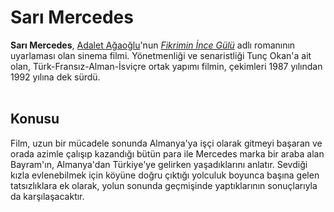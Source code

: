 # Sarı Mercedes<br/>

**Sarı Mercedes**, [Adalet Ağaoğlu](https://tr.wikipedia.org/wiki/Adalet_A%C4%9Fao%C4%9Flu)'nun [*Fikrimin İnce Gülü*](https://tr.wikipedia.org/wiki/Fikrimin_%C4%B0nce_G%C3%BCl%C3%BC_(roman)) adlı romanının uyarlaması olan sinema filmi. Yönetmenliği ve senaristliği Tunç Okan'a ait olan, Türk-Fransız-Alman-İsviçre ortak yapımı filmin, çekimleri 1987 yılından 1992 yılına dek sürdü.
<br/><br/>

## Konusu

Film, uzun bir mücadele sonunda Almanya'ya işçi olarak gitmeyi başaran ve orada azimle çalışıp kazandığı bütün para ile Mercedes marka bir araba alan Bayram'ın, Almanya'dan Türkiye'ye gelirken yaşadıklarını anlatır. Sevdiği kızla evlenebilmek için köyüne doğru çıktığı yolculuk boyunca başına gelen tatsızlıklara ek olarak, yolun sonunda geçmişinde yaptıklarının sonuçlarıyla da karşılaşacaktır.
